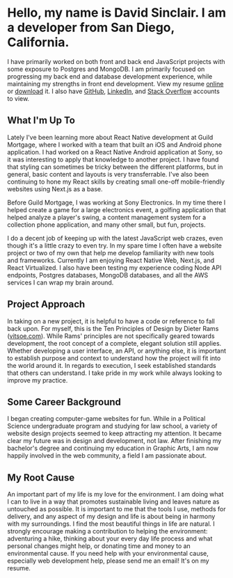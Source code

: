 # Hello, my name is David Sinclair. I am a developer from San Diego, California.

I have primarily worked on both front and back end JavaScript projects with some exposure to Postgres and MongoDB. I am primarily focused on progressing my back end and database development experience, while maintaining my strengths in front end development. View my resume [online](/resume) or [download](/static/downloads/David-Sinclair-Resume.pdf) it. I also have [GitHub](https://github.com/sikhote), [LinkedIn](https://www.linkedin.com/in/davidesinclair/), and [Stack Overflow](http://stackoverflow.com/users/1754543/david-sinclair) accounts to view.

## What I'm Up To
Lately I've been learning more about React Native development at Guild Mortgage, where I worked with a team that built an iOS and Android phone application. I had worked on a React Native Android application at Sony, so it was interesting to apply that knowledge to another project. I have found that styling can sometimes be tricky between the different platforms, but in general, basic content and layouts is very transferrable. I've also been continuing to hone my React skills by creating small one-off mobile-friendly websites using Next.js as a base.

Before Guild Mortgage, I was working at Sony Electronics. In my time there I helped create a game for a large electronics event, a golfing application that helped analyze a player's swing, a content management system for a collection phone application, and many other small, but fun, projects.

I do a decent job of keeping up with the latest JavaScript web crazes, even though it's a little crazy to even try. In my spare time I often have a website project or two of my own that help me develop familiarity with new tools and frameworks. Currently I am enjoying React Native Web, Next.js, and React Virtualized. I also have been testing my experience coding Node API endpoints, Postgres databases, MongoDB databases, and all the AWS services I can wrap my brain around.

## Project Approach
In taking on a new project, it is helpful to have a code or reference to fall back upon. For myself, this is the Ten Principles of Design by Dieter Rams ([vitsoe.com](https://www.vitsoe.com/us/about/good-design)). While Rams' principles are not specifically geared towards development, the root concept of a complete, elegant solution still applies. Whether developing a user interface, an API, or anything else, it is important to establish purpose and context to understand how the project will fit into the world around it. In regards to execution, I seek established standards that others can understand. I take pride in my work while always looking to improve my practice.

## Some Career Background
I began creating computer-game websites for fun. While in a Political Science undergraduate program and studying for law school, a variety of website design projects seemed to keep attracting my attention. It became clear my future was in design and development, not law. After finishing my bachelor's degree and continuing my education in Graphic Arts, I am now happily involved in the web community, a field I am passionate about.

## My Root Cause
An important part of my life is my love for the environment. I am doing what I can to live in a way that promotes sustainable living and leaves nature as untouched as possible. It is important to me that the tools I use, methods for delivery, and any aspect of my design and life is about being in harmony with my surroundings. I find the most beautiful things in life are natural. I strongly encourage making a contribution to helping the environment: adventuring a hike, thinking about your every day life process and what personal changes might help, or donating time and money to an environmental cause. If you need help with your environmental cause, especially web development help, please send me an email! It's on my resume.
